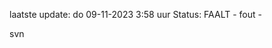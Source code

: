 laatste update: 
do 09-11-2023  3:58   uur 
Status: FAALT - fout - 
<div class="service R">svn</div>